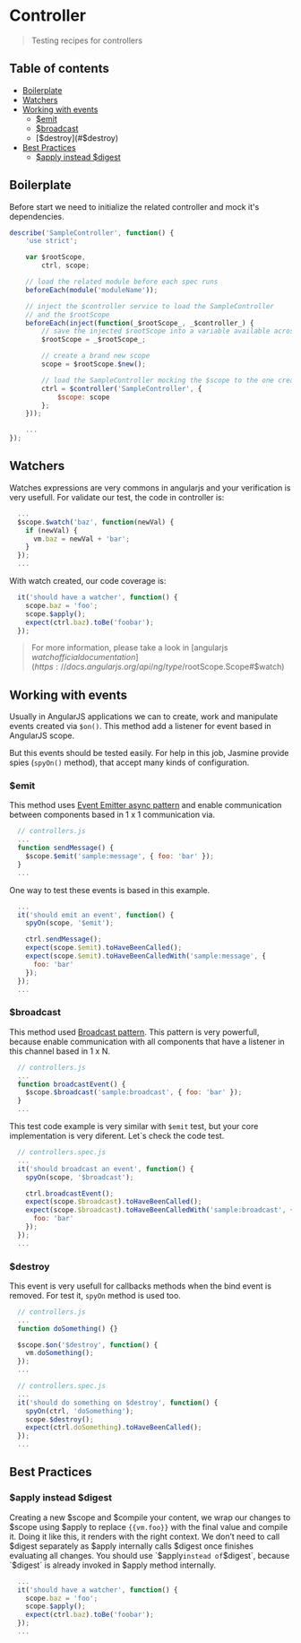 # Controller
> Testing recipes for controllers

## Table of contents

- [Boilerplate](#boilerplate)
- [Watchers](#watchers)
- [Working with events](#working-with-events)
  - [$emit](#emit)
  - [$broadcast](#broadcast)
  - [$destroy](#$destroy)
- [Best Practices](#best-practices)
  - [$apply instead $digest](#apply-instead-digest)

## Boilerplate

Before start we need to initialize the related controller and mock it's dependencies.

```js
describe('SampleController', function() {
    'use strict';

    var $rootScope,
        ctrl, scope;

    // load the related module before each spec runs
    beforeEach(module('moduleName'));

    // inject the $controller service to load the SampleController
    // and the $rootScope
    beforeEach(inject(function(_$rootScope_, _$controller_) {
        // save the injected $rootScope into a variable available across the whole file
        $rootScope = _$rootScope_;

        // create a brand new scope
        scope = $rootScope.$new();

        // load the SampleController mocking the $scope to the one created before
        ctrl = $controller('SampleController', {
            $scope: scope
        };
    }));

    ...
});
```

## Watchers

Watches expressions are very commons in angularjs and your verification is very usefull. For validate our test, the code in controller is:

```javascript
  ...
  $scope.$watch('baz', function(newVal) {
    if (newVal) {
      vm.baz = newVal + 'bar';
    }
  });
  ...
````

With watch created, our code coverage is:

```javascript
  it('should have a watcher', function() {
    scope.baz = 'foo';
    scope.$apply();
    expect(ctrl.baz).toBe('foobar');
  });
```

> For more information, please take a look in [angularjs $watch official documentation](https://docs.angularjs.org/api/ng/type/$rootScope.Scope#$watch)


## Working with events


Usually in AngularJS applications we can to create, work and manipulate events created via `$on()`. This method add a listener for event based in AngularJS scope.

But this events should be tested easily. For help in this job, Jasmine provide spies (`spyOn()` method), that accept many kinds of configuration.


### $emit

This method uses [Event Emitter async pattern](http://docs.nodejitsu.com/articles/getting-started/control-flow/what-are-event-emitters) and enable communication between components based in 1 x 1 communication via.

```javascript
  // controllers.js
  ...
  function sendMessage() {
    $scope.$emit('sample:message', { foo: 'bar' });
  }
  ...
```

One way to test these events is based in this example.

```javascript
  ...
  it('should emit an event', function() {
    spyOn(scope, '$emit');

    ctrl.sendMessage();
    expect(scope.$emit).toHaveBeenCalled();
    expect(scope.$emit).toHaveBeenCalledWith('sample:message', {
      foo: 'bar'
    });
  });
  ...
```


### $broadcast

This method used [Broadcast pattern](http://weblogs.asp.net/minhajuddin/event-broadcasting-using-the-observer-design-pattern). This pattern is very powerfull, because enable communication with all components that have a listener in this channel based in 1 x N.

```javascript
  // controllers.js
  ...
  function broadcastEvent() {
    $scope.$broadcast('sample:broadcast', { foo: 'bar' });
  }
  ...
```

This test code example is very similar with `$emit` test, but your core implementation is very diferent. Let`s check the code test.

```javascript
  // controllers.spec.js
  ...
  it('should broadcast an event', function() {
    spyOn(scope, '$broadcast');

    ctrl.broadcastEvent();
    expect(scope.$broadcast).toHaveBeenCalled();
    expect(scope.$broadcast).toHaveBeenCalledWith('sample:broadcast', {
      foo: 'bar'
    });
  });
  ...
```


### $destroy

This event is very usefull for callbacks methods when the bind event is removed. For test it, `spyOn` method is used too.


```javascript
  // controllers.js
  ...
  function doSomething() {}

  $scope.$on('$destroy', function() {
    vm.doSomething();
  });
  ...
```

```javascript
  // controllers.spec.js
  ...
  it('should do something on $destroy', function() {
    spyOn(ctrl, 'doSomething');
    scope.$destroy();
    expect(ctrl.doSomething).toHaveBeenCalled();
  });
  ...
```


## Best Practices


### $apply instead $digest

Creating a new $scope and $compile your content, we wrap our changes to $scope using $apply to replace `{{vm.foo}}` with the final value and compile it. Doing it like this, it renders with the right context. We don’t need to call $digest separately as $apply internally calls $digest once finishes evaluating all changes. You should use `$apply` instead of `$digest`, because `$digest` is already invoked in $apply method internally.


```javascript
  ...
  it('should have a watcher', function() {
    scope.baz = 'foo';
    scope.$apply();
    expect(ctrl.baz).toBe('foobar');
  });
  ...
```
